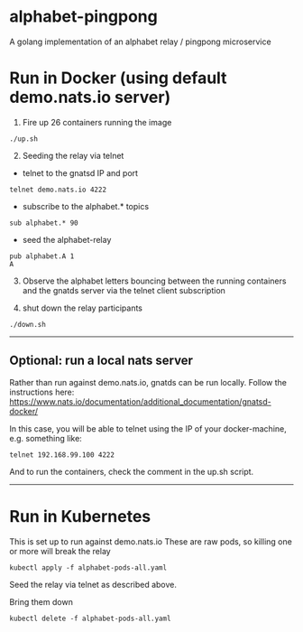 # alphabet-pingpong
A golang implementation of an alphabet relay / pingpong microservice

# Run in Docker (using default demo.nats.io server)

1) Fire up 26 containers running the image

```
./up.sh
```

2) Seeding the relay via telnet
- telnet to the gnatsd IP and port 

```
telnet demo.nats.io 4222
```

- subscribe to the alphabet.\* topics

```
sub alphabet.* 90
```

- seed the alphabet-relay

```
pub alphabet.A 1
A
```

3) Observe the alphabet letters bouncing between the running containers and the gnatds server via the telnet client subscription

4) shut down the relay participants

```
./down.sh
```

---

## Optional: run a local nats server

Rather than run against demo.nats.io, gnatds can be run locally. Follow the instructions here: https://www.nats.io/documentation/additional_documentation/gnatsd-docker/

In this case, you will be able to telnet using the IP of your docker-machine, e.g. something like:

```
telnet 192.168.99.100 4222
```
And to run the containers, check the comment in the up.sh script.

---

# Run in Kubernetes

This is set up to run against demo.nats.io
These are raw pods, so killing one or more will break the relay

```
kubectl apply -f alphabet-pods-all.yaml
```

Seed the relay via telnet as described above.

Bring them down
```
kubectl delete -f alphabet-pods-all.yaml
```
